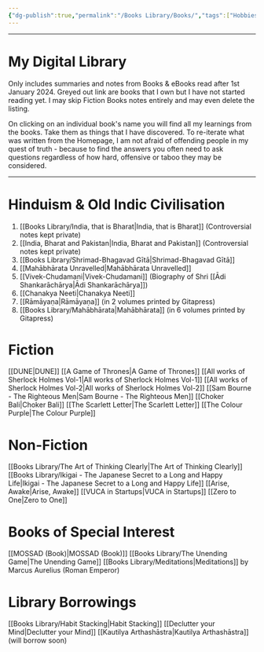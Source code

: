 ```yaml
---
{"dg-publish":true,"permalink":"/Books Library/Books/","tags":["Hobbies"]}
---
```



----
# My Digital Library
Only includes summaries and notes from Books & eBooks read after 1st January 2024.
Greyed out link are books that I own but I have not started reading yet.
I may skip Fiction Books notes entirely and may even delete the listing.

On clicking on an individual book's name you will find all my learnings from the books. Take them as things that I have discovered. To re-iterate what was written from the Homepage, I am not afraid of offending people in my quest of truth - because to find the answers you often need to ask questions regardless of how hard, offensive or taboo they may be considered.

---
# Hinduism & Old Indic Civilisation
1. [[Books Library/India, that is Bharat\|India, that is Bharat]] (Controversial notes kept private)
2. [[India, Bharat and Pakistan\|India, Bharat and Pakistan]] (Controversial notes kept private)
3. [[Books Library/Shrimad-Bhagavad Gītā\|Shrimad-Bhagavad Gītā]] 
4. [[Mahābhārata Unravelled\|Mahābhārata Unravelled]] 
5. [[Vivek-Chudamani\|Vivek-Chudamani]] (Biography of Shri [[Ādi Shankarāchārya\|Ādi Shankarāchārya]])
6. [[Chanakya Neeti\|Chanakya Neeti]] 
7. [[Rāmāyaṇa\|Rāmāyaṇa]] (in 2 volumes printed by Gitapress) 
8. [[Books Library/Mahābhārata\|Mahābhārata]] (in 6 volumes printed by Gitapress)

# Fiction
[[DUNE\|DUNE]]
[[A Game of Thrones\|A Game of Thrones]]
[[All works of Sherlock Holmes Vol-1\|All works of Sherlock Holmes Vol-1]]
[[All works of Sherlock Holmes Vol-2\|All works of Sherlock Holmes Vol-2]]
[[Sam Bourne - The Righteous Men\|Sam Bourne - The Righteous Men]]
[[Choker Bali\|Choker Bali]]
[[The Scarlett Letter\|The Scarlett Letter]]
[[The Colour Purple\|The Colour Purple]]

# Non-Fiction
[[Books Library/The Art of Thinking Clearly\|The Art of Thinking Clearly]]
[[Books Library/Ikigai - The Japanese Secret to a Long and Happy Life\|Ikigai - The Japanese Secret to a Long and Happy Life]]
[[Arise, Awake\|Arise, Awake]]
[[VUCA in Startups\|VUCA in Startups]]
[[Zero to One\|Zero to One]]

# Books of Special Interest
[[MOSSAD (Book)\|MOSSAD (Book)]]
[[Books Library/The Unending Game\|The Unending Game]]
[[Books Library/Meditations\|Meditations]] by Marcus Aurelius (Roman Emperor)

# Library Borrowings
[[Books Library/Habit Stacking\|Habit Stacking]]
[[Declutter your Mind\|Declutter your Mind]]
[[Kautilya Arthashāstra\|Kautilya Arthashāstra]] (will borrow soon)
